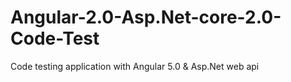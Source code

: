 # Angular-2.0-Asp.Net-core-2.0-Code-Test
Code testing application with Angular 5.0 &amp; Asp.Net web api
